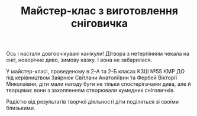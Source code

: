 ﻿---
title: Майстер-клас з виготовлення сніговичка
---

Ось і настали довгоочікувані канікули! Дітвора з нетерпінням чекала на сніг, новорічне диво, зимову казку. І вона не забарилася.

У майстер-класі, проведеному в 2-А та 2-Б класах КЗШ №55 КМР ДО  під керівництвом Заярнюк Світлани Анатоліївни та Фербей Вікторії Миколаївни, діти мали нагоду бути не тільки спостерігачами дива, але й творцями: вони з захопленням створювали кумедних сніговичків. 

Радістю від результатів творчої діяльності діти поділяться зі своїми близькими.


<slideshow></slideshow>